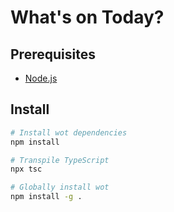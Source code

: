 What's on Today?
===

Prerequisites
---

* [Node.js](https://nodejs.org/)

Install
---

```sh
# Install wot dependencies
npm install

# Transpile TypeScript
npx tsc

# Globally install wot
npm install -g .
```